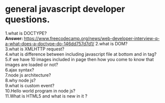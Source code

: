 # general javascript developer questions.

  1.what is DOCTYPE?<br>
  <b>Answer: </b> https://www.freecodecamp.org/news/web-developer-interview-q-a-what-does-a-doctype-do-146dd757d7d1/
  2.what is DOM?<br>
  3.what is XMLHTTP request?<br>
  4.what is difference between including javascript file at bottom and in <head> tag?<br>
  5.if we have 10 images included in page then how you come to know that images are loaded or not?<br>
  6.ajax syntax?<br>
  7.node js architecture?<br>
  8.why node js?<br>
  9.what is custom event?<br>
  10.Hello world program in node js?<br>
  11.What is HTML5 and what is new in it ? <br>
